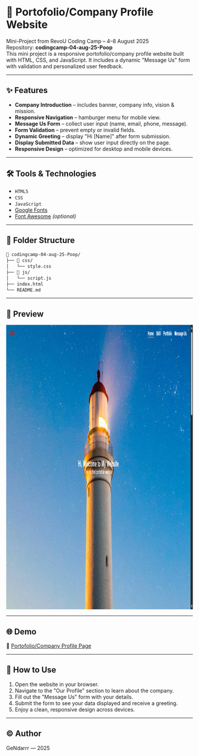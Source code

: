 # 🏢 Portofolio/Company Profile Website

Mini-Project from RevoU Coding Camp – 4–8 August 2025  
Repository: **codingcamp-04-aug-25-Poop**  
This mini project is a responsive portofolio/company profile website built with HTML, CSS, and JavaScript. It includes a dynamic "Message Us" form with validation and personalized user feedback.

---

## ✨ Features

- **Company Introduction** – includes banner, company info, vision & mission.
- **Responsive Navigation** – hamburger menu for mobile view.
- **Message Us Form** – collect user input (name, email, phone, message).
- **Form Validation** – prevent empty or invalid fields.
- **Dynamic Greeting** – display "Hi [Name]" after form submission.
- **Display Submitted Data** – show user input directly on the page.
- **Responsive Design** – optimized for desktop and mobile devices.

---

## 🛠️ Tools & Technologies

- `HTML5`
- `CSS`
- `JavaScript`
- [Google Fonts](https://fonts.google.com/)
- [Font Awesome](https://fontawesome.com/) *(optional)*

---

## 📁 Folder Structure

```plaintext
📁 codingcamp-04-aug-25-Poop/
├── 📁 css/
│   └── style.css
├── 📁 js/
│   └── script.js
├── index.html
└── README.md
```

---

## 📸 Preview

<img width="1366" height="768" alt="Preview Application" src="https://github.com/Revou-Coding-Camp/codingcamp-11-aug-25-GeNdarrr/blob/main/Portofolio.png?raw=true" />

---

## 🌐 Demo

🔗 [Portofolio/Company Profile Page](https://revou-coding-camp.github.io/codingcamp-11-aug-25-GeNdarrr/)

---

## 📌 How to Use

1. Open the website in your browser.
2. Navigate to the "Our Profile" section to learn about the company.
3. Fill out the "Message Us" form with your details.
4. Submit the form to see your data displayed and receive a greeting.
5. Enjoy a clean, responsive design across devices.

---

## © Author

GeNdarrr — 2025
